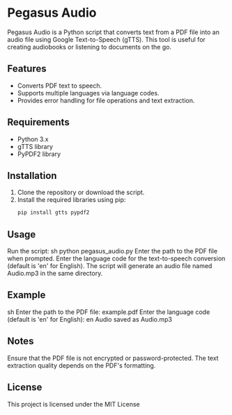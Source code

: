 # Pegasus Audio

Pegasus Audio is a Python script that converts text from a PDF file into an audio file using Google Text-to-Speech (gTTS). This tool is useful for creating audiobooks or listening to documents on the go.

## Features

- Converts PDF text to speech.
- Supports multiple languages via language codes.
- Provides error handling for file operations and text extraction.

## Requirements

- Python 3.x
- gTTS library
- PyPDF2 library

## Installation

1. Clone the repository or download the script.
2. Install the required libraries using pip:
   ```sh
   pip install gtts pypdf2

## Usage
Run the script:
sh
python pegasus_audio.py
Enter the path to the PDF file when prompted.
Enter the language code for the text-to-speech conversion (default is 'en' for English).
The script will generate an audio file named Audio.mp3 in the same directory.

## Example
sh
Enter the path to the PDF file: example.pdf
Enter the language code (default is 'en' for English): en
Audio saved as Audio.mp3

## Notes
Ensure that the PDF file is not encrypted or password-protected.
The text extraction quality depends on the PDF's formatting.

## License
This project is licensed under the MIT License 
